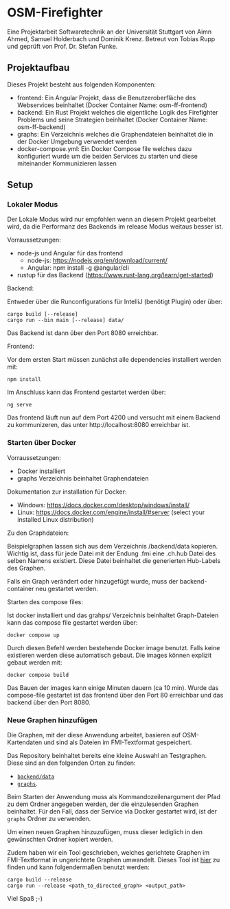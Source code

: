 # OSM-Firefighter
Eine Projektarbeit Softwaretechnik an der Universität Stuttgart von Aimn Ahmed, Samuel Holderbach und Dominik Krenz. Betreut von Tobias Rupp und geprüft von Prof. Dr. Stefan Funke.

## Projektaufbau

Dieses Projekt besteht aus folgenden Komponenten:

* frontend: Ein Angular Projekt, dass die Benutzeroberfläche des Webservices beinhaltet (Docker Container Name: osm-ff-frontend)
* backend: Ein Rust Projekt welches die eigentliche Logik des Firefighter Problems und seine Strategien beinhaltet (Docker Container Name: osm-ff-backend)
* graphs: Ein Verzeichnis welches die Graphendateien beinhaltet die in der Docker Umgebung verwendet werden
* docker-compose.yml: Ein Docker Compose file welches dazu konfiguriert wurde um die beiden Services zu starten und diese miteinander Kommunizieren lassen

## Setup

### Lokaler Modus

Der Lokale Modus wird nur empfohlen wenn an diesem Projekt gearbeitet wird, da die Performanz des Backends im release Modus weitaus besser ist. 

Vorraussetzungen:

* node-js und Angular für das frontend
    * node-js: https://nodejs.org/en/download/current/
    * Angular: npm install -g @angular/cli
* rustup für das Backend (https://www.rust-lang.org/learn/get-started)

Backend:

Entweder über die Runconfigurations für IntelliJ (benötigt Plugin) oder über:

```
cargo build [--release]
cargo run --bin main [--release] data/
```

Das Backend ist dann über den Port 8080 erreichbar.

Frontend:

Vor dem ersten Start müssen zunächst alle dependencies installiert werden mit:

``npm install``

Im Anschluss kann das Frontend gestartet werden über:

``ng serve``

Das frontend läuft nun auf dem Port 4200 und versucht mit einem Backend zu kommunizeren, das unter http://localhost:8080 erreichbar ist.

### Starten über Docker

Vorraussetzungen:

* Docker installiert
* graphs Verzeichnis beinhaltet Graphendateien

Dokumentation zur installation für Docker:

* Windows: https://docs.docker.com/desktop/windows/install/
* Linux: https://docs.docker.com/engine/install/#server (select your installed Linux distribution)

Zu den Graphdateien:

Beispielgraphen lassen sich aus dem Verzeichnis /backend/data kopieren. Wichtig ist, dass für jede Datei mit der Endung .fmi eine .ch.hub Datei des selben Namens existiert. Diese Datei beinhaltet die generierten Hub-Labels des Graphen.

Falls ein Graph verändert oder hinzugefügt wurde, muss der backend-container neu gestartet werden.

Starten des compose files:

Ist docker installiert und das grahps/ Verzeichnis beinhaltet Graph-Dateien kann das compose file gestartet werden über:

``docker compose up``

Durch diesen Befehl werden bestehende Docker image benutzt. Falls keine existieren werden diese automatisch gebaut. Die images können explizit gebaut werden mit:

``docker compose build``

Das Bauen der images kann einige Minuten dauern (ca 10 min).
Wurde das compose-file gestartet ist das frontend über den Port 80 erreichbar und das backend über den Port 8080.

### Neue Graphen hinzufügen

Die Graphen, mit der diese Anwendung arbeitet, basieren auf OSM-Kartendaten und sind als Dateien im FMI-Textformat
gespeichert.

Das Repository beinhaltet bereits eine kleine Auswahl an Testgraphen.
Diese sind an den folgenden Orten zu finden:
* [`backend/data`](backend/data)
* [`graphs`](graphs).

Beim Starten der Anwendung muss als Kommandozeilenargument der Pfad zu dem Ordner angegeben werden, der die
einzulesenden Graphen beinhaltet.
Für den Fall, dass der Service via Docker gestartet wird, ist der `graphs` Ordner zu verwenden.

Um einen neuen Graphen hinzuzufügen, muss dieser lediglich in den gewünschten Ordner kopiert werden.

Zudem haben wir ein Tool geschrieben, welches gerichtete Graphen im FMI-Textformat in ungerichtete Graphen umwandelt.
Dieses Tool ist [hier](graph_tool) zu finden und kann folgendermaßen benutzt werden:

```
cargo build --release
cargo run --release <path_to_directed_graph> <output_path>
```

Viel Spaß ;-)